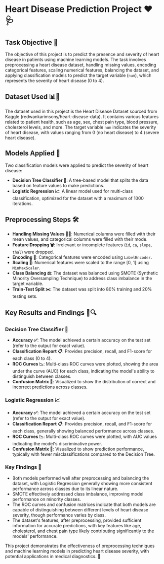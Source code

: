 # Heart Disease Prediction Project ❤️🩺

## Task Objective 🎯
The objective of this project is to predict the presence and severity of heart disease in patients using machine learning models. The task involves preprocessing a heart disease dataset, handling missing values, encoding categorical features, scaling numerical features, balancing the dataset, and applying classification models to predict the target variable (`num`), which represents the severity of heart disease (0 to 4).

## Dataset Used 📊💾
The dataset used in this project is the Heart Disease Dataset sourced from Kaggle (redwankarimsony/heart-disease-data). It contains various features related to patient health, such as age, sex, chest pain type, blood pressure, cholesterol levels, and more. The target variable `num` indicates the severity of heart disease, with values ranging from 0 (no heart disease) to 4 (severe heart disease).

## Models Applied 🤖
Two classification models were applied to predict the severity of heart disease:

- **Decision Tree Classifier 🌳**: A tree-based model that splits the data based on feature values to make predictions.
- **Logistic Regression 📈**: A linear model used for multi-class classification, optimized for the dataset with a maximum of 1000 iterations.

## Preprocessing Steps 🛠️
- **Handling Missing Values 🕵️‍♂️**: Numerical columns were filled with their mean values, and categorical columns were filled with their mode.
- **Feature Dropping 🗑️**: Irrelevant or incomplete features (`id`, `ca`, `slope`, `thal`) were dropped.
- **Encoding 🔢**: Categorical features were encoded using `LabelEncoder`.
- **Scaling 📏**: Numerical features were scaled to the range [0, 1] using `MinMaxScaler`.
- **Class Balancing ⚖️**: The dataset was balanced using SMOTE (Synthetic Minority Oversampling Technique) to address class imbalance in the target variable.
- **Train-Test Split ✂️**: The dataset was split into 80% training and 20% testing sets.

## Key Results and Findings 📝🔍

### Decision Tree Classifier 🌳
- **Accuracy ✅**: The model achieved a certain accuracy on the test set (refer to the output for exact value).
- **Classification Report 📋**: Provides precision, recall, and F1-score for each class (0 to 4).
- **ROC Curves 📉**: Multi-class ROC curves were plotted, showing the area under the curve (AUC) for each class, indicating the model's ability to distinguish between classes.
- **Confusion Matrix 🧩**: Visualized to show the distribution of correct and incorrect predictions across classes.

### Logistic Regression 📈
- **Accuracy ✅**: The model achieved a certain accuracy on the test set (refer to the output for exact value).
- **Classification Report 📋**: Provides precision, recall, and F1-score for each class, generally showing balanced performance across classes.
- **ROC Curves 📉**: Multi-class ROC curves were plotted, with AUC values indicating the model's discriminative power.
- **Confusion Matrix 🧩**: Visualized to show prediction performance, typically with fewer misclassifications compared to the Decision Tree.

### Key Findings 🧠
- Both models performed well after preprocessing and balancing the dataset, with Logistic Regression generally showing more consistent performance across classes due to its linear nature.
- SMOTE effectively addressed class imbalance, improving model performance on minority classes.
- The ROC curves and confusion matrices indicate that both models are capable of distinguishing between different levels of heart disease severity, though performance varies by class.
- The dataset's features, after preprocessing, provided sufficient information for accurate predictions, with key features like age, cholesterol, and chest pain type likely contributing significantly to the models' performance.

This project demonstrates the effectiveness of preprocessing techniques and machine learning models in predicting heart disease severity, with potential applications in medical diagnostics. 🚀